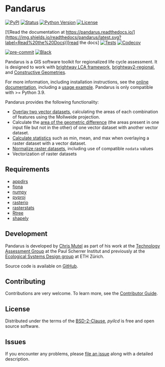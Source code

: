 # Pandarus

[![PyPI](https://img.shields.io/pypi/v/pandarus.svg)][pypi status]
[![Status](https://img.shields.io/pypi/status/pandarus.svg)][pypi status]
[![Python Version](https://img.shields.io/pypi/pyversions/pandarus)][pypi status]
[![License](https://img.shields.io/pypi/l/pandarus)][license]

[![Read the documentation at https://pandarus.readthedocs.io/](https://img.shields.io/readthedocs/pandarus/latest.svg?label=Read%20the%20Docs)][read the docs]
[![Tests](https://github.com/cmutel/pandarus/actions/workflows/python-test.yml/badge.svg)][tests]
[![Codecov](https://codecov.io/gh/cmutel/pandarus/branch/main/graph/badge.svg)][codecov]

[![pre-commit](https://img.shields.io/badge/pre--commit-enabled-brightgreen?logo=pre-commit&logoColor=white)][pre-commit]
[![Black](https://img.shields.io/badge/code%20style-black-000000.svg)][black]

[pypi status]: https://pypi.org/project/pandarus/
[read the docs]: https://pandarus.readthedocs.io/
[tests]: https://github.com/cmutel/pandarus/actions?workflow=Tests
[codecov]: https://app.codecov.io/gh/cmutel/pandarus
[pre-commit]: https://github.com/pre-commit/pre-commit
[black]: https://github.com/psf/black

Pandarus is a GIS software toolkit for regionalized life cycle assessment. It is designed to work with [brightway LCA framework](https://brightwaylca.org), [brightway2-regional](https://bitbucket.org/cmutel/brightway2-regional), and [Constructive Geometries](https://bitbucket.org/cmutel/constructive-geometries).

For more information, including installation instructions, see the [online documentation](https://pandarus.readthedocs.io/), including a [usage example](https://github.com/cmutel/pandarus/blob/master/docs/usage_example.ipynb). Pandarus is only compatible with >= Python 3.9.

Pandarus provides the following functionality:

* [Overlay two vector datasets](https://pandarus.readthedocs.io/#intersecting-two-vector-datasets), calculating the areas of each combination of features using the Mollweide projection.
* Calculate the [area of the geometric difference](https://pandarus.readthedocs.io/#calculating-area-outside-of-intersections) (the areas present in one input file but not in the other) of one vector dataset with another vector dataset.
* [Calculate statistics](https://pandarus.readthedocs.io/#calculating-raster-statistics-against-a-vector-dataset) such as min, mean, and max when overlaying a raster dataset with a vector dataset.
* [Normalize raster datasets](https://pandarus.readthedocs.io/#manipulating-raster-files), including use of compatible `nodata` values
* Vectorization of raster datasets

## Requirements

* [appdirs](https://pypi.python.org/pypi/appdirs)
* [fiona](https://pypi.python.org/pypi/Fiona)
* [numpy](http://www.numpy.org/)
* [pyproj](https://pypi.python.org/pypi/pyproj)
* [rasterio](https://github.com/mapbox/rasterio)
* [rasterstats](https://pypi.python.org/pypi/rasterstats)
* [Rtree](https://pypi.python.org/pypi/Rtree/)
* [shapely](https://pypi.python.org/pypi/Shapely)

## Development

Pandarus is developed by [Chris Mutel](https://chris.mutel.org/) as part of his work at the [Technology Assessment Group](https://www.psi.ch/ta/technology-assessment) at the Paul Scherrer Institut and previously at the [Ecological Systems Design group](http://www.ifu.ethz.ch/ESD/index_EN) at ETH Zürich.

Source code is available on [GitHub](https://github.com/cmutel/pandarus).

## Contributing

Contributions are very welcome.
To learn more, see the [Contributor Guide][Contributor Guide].

## License

Distributed under the terms of the [BSD-2-Clause][License],
_pyilcd_ is free and open source software.

## Issues

If you encounter any problems,
please [file an issue][Issue Tracker] along with a detailed description.


<!-- github-only -->

[command-line reference]: https://pandarus.readthedocs.io/en/latest/usage.html
[License]: https://github.com/cmutel/pandarus/blob/main/LICENSE
[Contributor Guide]: https://github.com/cmutel/pandarus/blob/main/CONTRIBUTING.md
[Issue Tracker]: https://github.com/cmutel/pandarus/issues
